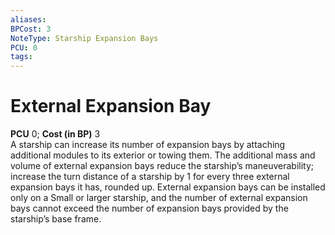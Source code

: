 ```yaml
---
aliases: 
BPCost: 3
NoteType: Starship Expansion Bays
PCU: 0
tags: 
---
```


# External Expansion Bay

**PCU** 0; **Cost (in BP)** 3  
A starship can increase its number of expansion bays by attaching additional modules to its exterior or towing them. The additional mass and volume of external expansion bays reduce the starship’s maneuverability; increase the turn distance of a starship by 1 for every three external expansion bays it has, rounded up. External expansion bays can be installed only on a Small or larger starship, and the number of external expansion bays cannot exceed the number of expansion bays provided by the starship’s base frame.